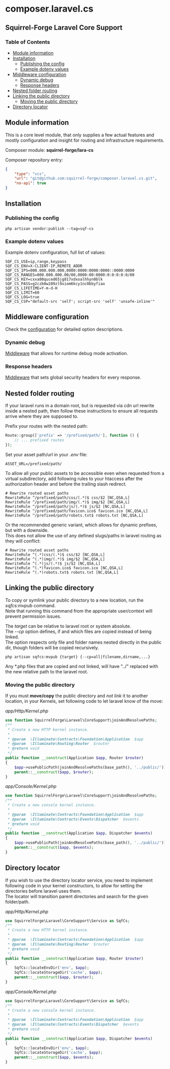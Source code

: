 # composer.laravel.cs
## Squirrel-Forge Laravel Core Support

### Table of Contents

 - [Module information](#module-information)
 - [Installation](#installation)
   - [Publishing the config](#publishing-the-config)
   - [Example dotenv values](#example-dotenv-values)
 - [Middleware configuration](#middleware-configuration)
   - [Dynamic debug](#dynamic-debug)
   - [Response headers](#response-headers)
 - [Nested folder routing](#nested-folder-routing)
 - [Linking the public directory](#linking-the-public-directory)
   - [Moving the public directory](#moving-the-public-directory)
 - [Directory locator](#directory-locator)

## Module information

This is a core level module, that only supplies a few actual features and
mostly configuration and insight for routing and infrastructure requirements.

Composer module: **squirrel-forge/lara-cs**

Composer repository entry:
```json
{
    "type": "vcs",
    "url": "git@github.com:squirrel-forge/composer.laravel.cs.git",
    "no-api": true
}
```

## Installation

### Publishing the config

```shell
php artisan vendor:publish --tag=sqf-cs
```

### Example dotenv values

Example dotenv configuration, full list of values:

```dotenv
SQF_CS_USE=ip,range,keypass
SQF_CS_ENV=X-CLIENT-IP,REMOTE_ADDR
SQF_CS_IPS=000.000.000.000,0000:0000:0000:0000::0000:0000
SQF_CS_RANGES=000.000.000.00/00,0000:00:0000:0:0:0:0:0/00
SQF_CS_KEY=cxxa80quced65jg817xdxoalhhyn0blk
SQF_CS_PASS=g2czb0w289zl9xiom6kcy1nc0bbyfiao
SQF_CS_LIFETIME=Y-m-d-H
SQF_CS_LIMIT=60
SQF_CS_LOG=true
SQF_CS_CSP="default-src 'self'; script-src 'self' 'unsafe-inline'"
```

## Middleware configuration

Check the [configuration](resources/config/config.php) for detailed option descriptions.

### Dynamic debug

[Middleware](src/Http/Middleware/DynamicDebug.php) that allows for runtime debug mode activation.

### Response headers

[Middleware](src/Http/Middleware/ResponseHeaders.php) that sets global security headers for every response.

## Nested folder routing

If your laravel runs in a domain root, but is requested via cdn url rewrite inside a nested path,
then follow these instructions to ensure all requests arrive where they are supposed to.

Prefix your routes with the nested path:

```php
Route::group(['prefix' => '/prefixed/path/'], function () {
    // ... prefixed routes
});
```

Set your asset path/url in your *.env* file:

```dotenv
ASSET_URL=/prefixed/path/
```

To allow all your public assets to be accessible even when requested from a virtual subdirectory,
add following rules to your htaccess after the authorization header and before the trailing slash redirect.

```shell
# Rewrite routed asset paths
RewriteRule ^/prefixed/path/css/(.*)$ css/$2 [NC,QSA,L]
RewriteRule ^/prefixed/path/img/(.*)$ img/$2 [NC,QSA,L]
RewriteRule ^/prefixed/path/js/(.*)$ js/$2 [NC,QSA,L]
RewriteRule ^/prefixed/path/favicon.ico$ favicon.ico [NC,QSA,L]
RewriteRule ^/prefixed/path/robots.txt$ robots.txt [NC,QSA,L]
```

Or the recommended generic variant, which allows for dynamic prefixes, but with a downside.  
This does not allow the use of any defined slugs/paths in laravel routing as they will conflict:

```shell
# Rewrite routed asset paths
RewriteRule ^(.*)css/(.*)$ css/$2 [NC,QSA,L]
RewriteRule ^(.*)img/(.*)$ img/$2 [NC,QSA,L]
RewriteRule ^(.*)js/(.*)$ js/$2 [NC,QSA,L]
RewriteRule ^(.*)favicon.ico$ favicon.ico [NC,QSA,L]
RewriteRule ^(.*)robots.txt$ robots.txt [NC,QSA,L]
```

## Linking the public directory

To copy or symlink your public directory to a new location, run the *sqfcs:mvpub* command.  
Note that running this command from the appropriate user/context will prevent permission issues.

The *target* can be relative to laravel root or system absolute.  
The *--cp* option defines, if and which files are copied instead of being linked.  
The option respects only file and folder names nested directly in the public dir,
though folders will be copied recursively.

```shell
php artisan sqfcs:mvpub {target} {--cp=all|filename,dirname,...}
```

Any *.php files that are copied and not linked,
will have "../" replaced with the new relative path to the laravel root.

### Moving the public directory

If you must **move/copy** the public directory and *not link* it to another location,
in your Kernels, set following code to let laravel know of the move:

*app/Http/Kernel.php*
```php
use function SquirrelForge\Laravel\CoreSupport\joinAndResolvePaths;
/**
 * Create a new HTTP kernel instance.
 *
 * @param  \Illuminate\Contracts\Foundation\Application  $app
 * @param  \Illuminate\Routing\Router  $router
 * @return void
 */
public function __construct(Application $app, Router $router)
{
    $app->usePublicPath(joinAndResolvePaths(base_path(), '../public/'));
    parent::__construct($app, $router);
}
```

*app/Console/Kernel.php*
```php
use function SquirrelForge\Laravel\CoreSupport\joinAndResolvePaths;
/**
 * Create a new console kernel instance.
 *
 * @param  \Illuminate\Contracts\Foundation\Application  $app
 * @param  \Illuminate\Contracts\Events\Dispatcher  $events
 * @return void
 */
public function __construct(Application $app, Dispatcher $events)
{
    $app->usePublicPath(joinAndResolvePaths(base_path(), '../public/'));
    parent::__construct($app, $events);
}
```

## Directory locator

If you wish to use the directory locator service, you need
to implement following code in your kernel constructors,
to allow for setting the directories before laravel uses them.  
The locator will transition parent directories and search for the given folder/path.

*app/Http/Kernel.php*
```php
use SquirrelForge\Laravel\CoreSupport\Service as SqfCs;
/**
 * Create a new HTTP kernel instance.
 *
 * @param  \Illuminate\Contracts\Foundation\Application  $app
 * @param  \Illuminate\Routing\Router  $router
 * @return void
 */
public function __construct(Application $app, Router $router)
{
    SqfCs::locateEnvDir('env', $app);
    SqfCs::locateStorageDir('cache', $app);
    parent::__construct($app, $router);
}
```

*app/Console/Kernel.php*
```php
use SquirrelForge\Laravel\CoreSupport\Service as SqfCs;
/**
 * Create a new console kernel instance.
 *
 * @param  \Illuminate\Contracts\Foundation\Application  $app
 * @param  \Illuminate\Contracts\Events\Dispatcher  $events
 * @return void
 */
public function __construct(Application $app, Dispatcher $events)
{
    SqfCs::locateEnvDir('env', $app);
    SqfCs::locateStorageDir('cache', $app);
    parent::__construct($app, $events);
}
```
